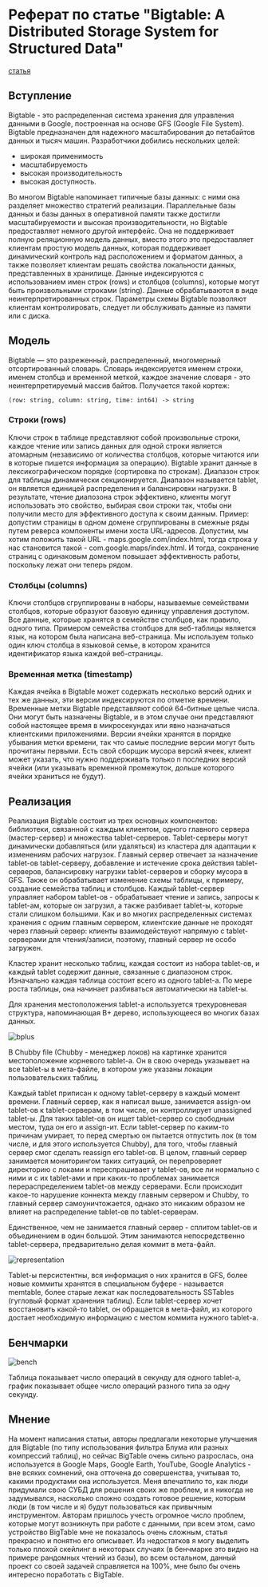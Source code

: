 # Реферат по статье "Bigtable: A Distributed Storage System for Structured Data"

[статья](https://static.googleusercontent.com/media/research.google.com/en//archive/bigtable-osdi06.pdf)

## Вступление

Bigtable - это распределенная система хранения для управления данными в Google, построенная на основе GFS (Google File System). Bigtable предназначен для надежного масштабирования до петабайтов данных и тысяч машин. Разработчики добились нескольких целей: 
- широкая применимость
- масштабируемость
- высокая производительность 
- высокая доступность. 

Во многом Bigtable напоминает типичные базы данных: с ними она разделяет множество стратегий реализации. Параллельные базы данных и базы данных в оперативной памяти также достигли масштабируемости и высокая производительности, но Bigtable предоставляет немного другой интерфейс. Она не поддерживает полную реляционную модель данных, вместо этого это предоставляет клиентам простую модель данных, которая поддерживает динамический контроль над расположением и форматом данных, а также позволяет клиентам решать свойства локальности данных, представленных в хранилище. Данные индексируются с использованием имен строк (rows) и столбцов (columns), которые могут быть произвольными строками (string). Данные обрабатываются в виде неинтерпретированных строк. Параметры схемы Bigtable позволяют клиентам контролировать, следует ли обслуживать данные из памяти или с диска.

## Модель

Bigtable — это разреженный, распределенный, многомерный отсортированный словарь. Словарь индексируется именем строки, именем столбца и временной меткой, каждое значение словаря - это неинтерпретируемый массив байтов. Получается такой кортеж:


`(row: string, column: string, time: int64) -> string`

### Строки (rows)

Ключи строк в таблице представляют собой произвольные строки, каждое чтение или запись данных для одной строки является атомарным (независимо от количества столбцов, которые читаются или в которые пишется информация за операцию). Bigtable хранит данные в лексикографическом порядке (сортировка по строкам). Диапазон строк для таблицы динамически секционируется. Диапазон называется tablet, он является единицей распределения и балансировки нагрузки. В результате, чтение диапозона строк эффективно, клиенты могут использовать это свойство, выбирая свои строки так, чтобы они получили место для эффективного доступа к своим данным. Пример: допустим страницы в одном домене сгруппированы в смежные ряды путем реверса компоненты имени хоста URL-адресов. Допустим, мы хотим положить такой URL - maps.google.com/index.html, тогда строка у нас становится такой - com.google.maps/index.html. И тогда, сохранение страниц с одинаковым доменом повышает эффективность работы, поскольку лежат они теперь рядом.

### Столбцы (columns)

Ключи столбцов сгруппированы в наборы, называемые семействами столбцов, которые образуют базовую единицу управления доступом. Все данные, которые хранятся в семействе столбцов, как правило, одного типа. Примером семейства столбцов для веб-таблицы является язык, на котором была написана веб-страница. Мы используем только один ключ столбца в языковой семье, в котором хранится идентификатор языка каждой веб-страницы. 

### Временная метка (timestamp)

Каждая ячейка в Bigtable может содержать несколько версий одних и тех же данных, эти версии индексируются по отметке времени. Временные метки Bigtable представляют собой 64-битные целые числа. Они могут быть назначены Bigtable, и в этом случае они представляют собой настоящее время в микросекундах или явно назначаться клиентскими приложениями. Версии ячейки хранятся в порядке убывания метки времени, так что самые последние версии могут быть прочитаны первыми. Есть свой сборщик мусора версий ячеек, клиент может указать, что нужно поддерживать только n последних версий ячейки (или указывать временной промежуток, дольше которого ячейки храниться не будут).

## Реализация

Реализация Bigtable состоит из трех основных компонентов: библиотеки, связанной с каждым клиентом, одного главного сервера (мастер-сервер) и множества tablet-серверов. Tablet-серверы могут динамически добавляться (или удаляться) из кластера для адаптации к изменениям рабочих нагрузок. Главный сервер отвечает за назначение tablet-ов tablet-серверу, добавление и истечение срока действия tablet-серверов, балансировку нагрузки tablet-серверов и сборку мусора в GFS. Также он обрабатывает изменение схемы таблицы, к примеру, создание семейства таблиц и столбцов. Каждый tablet-сервер управляет набором tablet-ов - обрабатывает чтение и запись, запросы к tablet-ам, которые он загрузил, а также разбивает tablet-ы, которые стали слишком большими. Как и во многих распределенных системах хранения с одним главным сервером, клиентские данные не проходят через главный сервер: клиенты взаимодействуют напрямую с tablet-серверами для чтения/записи, поэтому, главный сервер не особо загружен.


Кластер хранит несколько таблиц, каждая состоит из набора tablet-ов, и каждый tablet содержит данные, связанные с диапазоном строк. Изначально каждая таблица состоит всего из одного tablet-a. По мере роста таблицы, она начинает разбиваться автоматически на tablet-ы.


Для хранения местоположения tablet-а используется трехуровневая структура, напоминающая B+ дерево, использующееся во многих базах данных.

![bplus](https://github.com/TheIvanYes/distsyst/blob/main/bplus.png)

В Chubby file (Chubby - менеджер локов) на картинке хранится местоположение корневого tablet-а. Он в свою очередь указывает на все tablet-ы в мета-файле, в котором уже указаны локации пользовательских таблиц. 


Каждый tablet приписан к одному tablet-серверу в каждый момент времени. Главный сервер, как я написал выше, занимается assign-ом tablet-ов к tablet-серверам, в том числе, он контроллирует unassigned tablet-ы. Для таких tablet-ов он ищет tablet-сервер со свободным местом, туда он его и assign-ит. Если tablet-сервер по каким-то причинам умирает, то перед смертью он пытается отпустить лок (в том числе, и для этого используется Chubby), для того, чтобы главный сервер смог сделать reassign его tablet-ов. В целом, главный сервер занимается мониторингом таких ситуаций, он перепроверяет директорию с локами и переспрашивает у tablet-ов, все ли нормально с ними и с их tablet-ами и при каких-то проблемах занимается перераспределением tablet-ов между серверами. Если происходит какое-то нарушение коннекта между главным сервером и Chubby, то главный сервер самоуничтожается, однако это никаким образом не влияет на распределение tablet-ов по tablet-серверам.

Единственное, чем не занимается главный сервер - сплитом tablet-ов и объединением в один большой. Этим занимаются непосредственно tablet-сервера, предварительно делая коммит в мета-файл.

![representation](https://github.com/TheIvanYes/distsyst/blob/main/representation.png)

Tablet-ы персистентны, вся информация о них хранится в GFS, более новые коммиты хранятся в специальном буфере - называется memtable, более старые лежат как последовательность SSTables (гугловый формат хранения таблиц). Если tablet-сервер хочет восстановить какой-то tablet, он обращается в мета-файл, из которого достает необходимую информацию с местом коммита нужного tablet-а.

## Бенчмарки

![bench](https://github.com/TheIvanYes/distsyst/blob/main/graphik.png)

Таблица показывает число операций в секунду для одного tablet-а, график показывает общее число операций разного типа за одну секунду. 

## Мнение

На момент написания статьи, авторы предлагали некоторые улучшения для Bigtable (по типу использования фильтра Блума или разных компрессий таблиц), но сейчас BigTable очень сильно разрослась, она используется в Google Maps, Google Earth, YouTube, Google Analytics - вне всяких сомнений, она отточена до совершенства, учитывая то, какими продуктами она используется. Меня впечатлило то, как люди придумали свою СУБД для решения своих же проблем, и я никогда не задумывался, насколько сложно создать готовое решение, которым люди (в том числе и я) будут пользоваться как привычным инструментом. Авторам пришлось учесть огромное число проблем, которые могут возникнуть при работе с данными, при всем этом, само устройство BigTable мне не показалось очень сложным, статья прекрасно и понятно его описывает. Из недостатков я могу выделить только плохой скейлинг в некоторых случаях (в бенчмарке это видно на примере рандомных чтений из базы), во всем остальном, данный проект со своей задачей справляется на 100%, мне было бы очень интересно поработать с BigTable.
